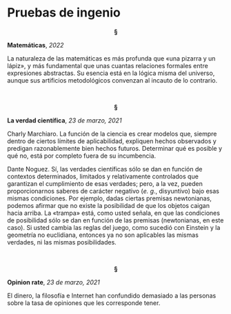 # Pruebas de ingenio
<p align="center"> <b>
§
</b>
</p>

**Matemáticas**, *2022*

La naturaleza de las matemáticas es más profunda que «una pizarra y un lápiz», y más fundamental que unas cuantas relaciones formales entre expresiones abstractas. Su esencia está en la lógica misma del universo, aunque sus artificios metodológicos convenzan al incauto de lo contrario.

<br>
<p align="center"> <b>
§
</b>
</p>

**La verdad científica**, *23 de marzo, 2021*

$\text{Charly Marchiaro}$. La función de la ciencia es crear modelos que, siempre dentro de ciertos límites de aplicabilidad, expliquen hechos observados y predigan razonablemente bien hechos futuros. Determinar qué es posible y qué no, está por completo fuera de su incumbencia.

$\text{Dante Noguez}$. Sí, las verdades científicas sólo se dan en función de contextos determinados, limitados y relativamente controlados que garantizan el cumplimiento de esas verdades; pero, a la vez, pueden proporcionarnos saberes de carácter negativo (*e. g*., disyuntivo) bajo esas mismas condiciones. Por ejemplo, dadas ciertas premisas newtonianas, podemos afirmar que no existe la posibilidad de que los objetos caigan hacia arriba. La «trampa» está, como usted señala, en que las condiciones de posibilidad sólo se dan en función de las premisas (newtonianas, en este caso). Si usted cambia las reglas del juego, como sucedió con Einstein y la geometría no euclidiana, entonces ya no son aplicables las mismas verdades, ni las mismas posibilidades.

<br>
<p align="center"> <b>
§
</b>
</p>

**Opinion rate**, *23 de marzo, 2021*

El dinero, la filosofía e Internet han confundido demasiado a las personas sobre la tasa de opiniones que les corresponde tener.

[^1]: Para saber más, [*Elementos de programación*](https://dantenoguez.github.io/notebooks/alfa/programacion.html).